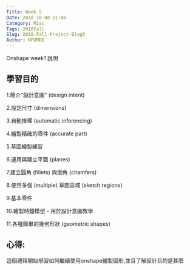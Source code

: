 ```yaml
---
Title: Week 5
Date: 2018-10-08 11:00
Category: Misc
Tags: 2018Fall
Slug: 2018-Fall-Project-Blog5
Author: NFUMDE
---
```

Onshape week1 說明


<!-- PELICAN_END_SUMMARY -->

學習目的
----
1.簡介"設計意圖" (design intent)

2.設定尺寸 (dimensions)

3.自動推理 (automatic inferencing)

4.繪製精確的零件 (accurate part)

5.草圖繪製練習

6.運用與建立平面 (planes)

7.建立圓角 (fillets) 與倒角 (chamfers)

8.使用多個 (multiple) 草圖區域 (sketch regions)

9.基本零件

10.繪製時鐘模型 - 用於設計意圖教學

11.各種簡單的幾何形狀 (geometric shapes)

心得:
----
這個禮拜開始學習如何繼續使用onshape繪製圖形,並且了解設計目的是甚麼